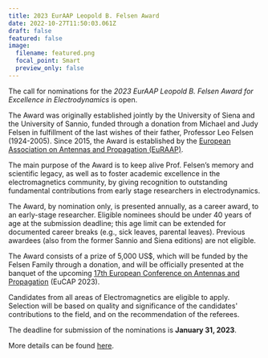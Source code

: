 ```yaml
---
title: 2023 EurAAP Leopold B. Felsen Award
date: 2022-10-27T11:50:03.061Z
draft: false
featured: false
image:
  filename: featured.png
  focal_point: Smart
  preview_only: false
---
```

The call for nominations for the *2023 EurAAP Leopold B. Felsen Award for Excellence in Electrodynamics* is open.

The Award was originally established jointly by the University of Siena and the University of Sannio, funded through a donation from Michael and Judy Felsen in fulfillment of the last wishes of their father, Professor Leo Felsen (1924-2005). Since 2015, the Award is established by the [European Association on Antennas and Propagation (EuRAAP)](https://www.euraap.org).

The main purpose of the Award is to keep alive Prof. Felsen’s memory and scientific legacy, 
as well as to foster academic excellence in the electromagnetics community, 
by giving recognition to outstanding fundamental contributions from early stage researchers in electrodynamics.

The Award, by nomination only, is presented annually, as a career award, to an early-stage researcher. Eligible nominees should be under 40 years of age at the submission deadline; this age limit can be extended for documented career breaks (e.g., sick leaves, parental leaves). Previous awardees (also from the former Sannio and Siena editions) are not eligible.

The Award consists of a prize of 5,000 US$, which will be funded by the Felsen Family through a donation, 
and will be officially presented at the banquet of the upcoming 
[17th European Conference on Antennas and Propagation](http://www.eucap2023.org) (EuCAP 2023). 

Candidates from all areas of Electromagnetics are eligible to apply. 
Selection will be based on quality and significance of the candidates' contributions to the field, and on the 
recommendation of the referees.

The deadline for submission of the nominations is **January 31, 2023**.

More details can be found [here](https://www.eucap2023.org/leopold-felsen-award).